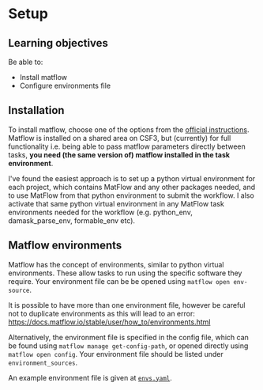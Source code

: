 # Setup
## Learning objectives
Be able to:
- Install matflow
- Configure environments file

## Installation

To install matflow, choose one of the options from the [official instructions][installation_instructions].
Matflow is installed on a shared area on CSF3, but (currently) for full functionality
i.e. being able to pass matflow parameters directly between tasks, 
**you need (the same version of) matflow installed in the task environment**.

I've found the easiest approach is to set up a python virtual environment for each project,
which contains MatFlow and any other packages needed,
and to use MatFlow from that python environment to submit the workflow.
I also activate that same python virtual environment in any MatFlow task environments
needed for the workflow (e.g. python_env, damask_parse_env, formable_env etc).

## Matflow environments

Matflow has the concept of environments, similar to python virtual environments.
These allow tasks to run using the specific software they require.
Your environment file can be be opened using `matflow open env-source`.

It is possible to have more than one environment file,
however be careful not to duplicate environments as this will lead to an error:
https://docs.matflow.io/stable/user/how_to/environments.html

Alternatively, the environment file is specified in the config file,
which can be found using `matflow manage get-config-path`, or opened directly using
`matflow open config`. 
Your environment file should be listed under `environment_sources`.

An example environment file is given at [`envs.yaml`](envs.yaml).

[installation_instructions]: https://docs.matflow.io/stable/installation.html
